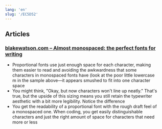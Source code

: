 ```yaml
---
lang: 'en'
slug: '/EC5D52'
---
```


## Articles

### [blakewatson.com – Almost monospaced: the perfect fonts for writing](https://blakewatson.com/journal/almost-monospaced-the-perfect-fonts-for-writing/)

- Proportional fonts use just enough space for each character, making them easier to read and avoiding the awkwardness that some characters in monospaced fonts have (look at the poor little lowercase m in the sample above—it appears smushed to fit into one character space
- You might think, "Okay, but now characters won't line up neatly." That's true, but the upside of this sizing means you still retain the typewriter aesthetic with a bit more legibility. Notice the difference
- You get the readability of a proportional font with the rough draft feel of a monospaced one. When coding, you get easily distinguishable characters and just the right amount of space for characters that need more or less
